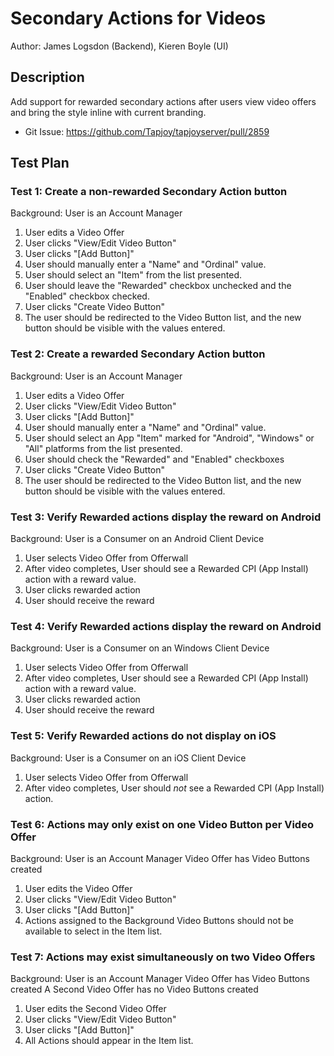 # Secondary Actions for Videos

Author: James Logsdon (Backend), Kieren Boyle (UI)

## Description

Add support for rewarded secondary actions after users view video offers and
bring the style inline with current branding.

* Git Issue: https://github.com/Tapjoy/tapjoyserver/pull/2859

## Test Plan

### Test 1: Create a non-rewarded Secondary Action button

Background: User is an Account Manager

1. User edits a Video Offer
2. User clicks "View/Edit Video Button"
3. User clicks "[Add Button]"
4. User should manually enter a "Name" and "Ordinal" value.
5. User should select an "Item"  from the list presented.
6. User should leave the "Rewarded" checkbox unchecked and the "Enabled" checkbox checked.
7. User clicks "Create Video Button"
8. The user should be redirected to the Video Button list, and the new button should be visible with the values entered.

### Test 2: Create a rewarded Secondary Action button

Background: User is an Account Manager

1. User edits a Video Offer
2. User clicks "View/Edit Video Button"
3. User clicks "[Add Button]"
4. User should manually enter a "Name" and "Ordinal" value.
5. User should select an App "Item" marked for "Android", "Windows" or "All" platforms from the list presented.
6. User should check the "Rewarded" and "Enabled" checkboxes
7. User clicks "Create Video Button"
8. The user should be redirected to the Video Button list, and the new button should be visible with the values entered.

### Test 3: Verify Rewarded actions display the reward on Android

Background: User is a Consumer on an Android Client Device

1. User selects Video Offer from Offerwall
2. After video completes, User should see a Rewarded CPI (App Install) action with a reward value.
3. User clicks rewarded action
4. User should receive the reward

### Test 4: Verify Rewarded actions display the reward on Android

Background: User is a Consumer on an Windows Client Device

1. User selects Video Offer from Offerwall
2. After video completes, User should see a Rewarded CPI (App Install) action with a reward value.
3. User clicks rewarded action
4. User should receive the reward

### Test 5: Verify Rewarded actions do not display on iOS

Background: User is a Consumer on an iOS Client Device

1. User selects Video Offer from Offerwall
2. After video completes, User should _not_ see a Rewarded CPI (App Install) action.

### Test 6: Actions may only exist on one Video Button per Video Offer

Background: User is an Account Manager
            Video Offer has Video Buttons created

1. User edits the Video Offer
2. User clicks "View/Edit Video Button"
3. User clicks "[Add Button]"
4. Actions assigned to the Background Video Buttons should not be available to select in the Item list.

### Test 7: Actions may exist simultaneously on two Video Offers

Background: User is an Account Manager
            Video Offer has Video Buttons created
            A Second Video Offer has no Video Buttons created

1. User edits the Second Video Offer
2. User clicks "View/Edit Video Button"
3. User clicks "[Add Button]"
4. All Actions should appear in the Item list.
